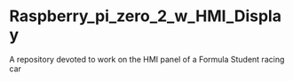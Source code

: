 # Raspberry_pi_zero_2_w_HMI_Display
A repository devoted to work on the HMI panel of a Formula Student racing car 
